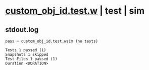 # [custom_obj_id.test.w](../../../../../examples/tests/valid/custom_obj_id.test.w) | test | sim

## stdout.log
```log
pass ─ custom_obj_id.test.wsim (no tests)

Tests 1 passed (1)
Snapshots 1 skipped
Test Files 1 passed (1)
Duration <DURATION>
```

